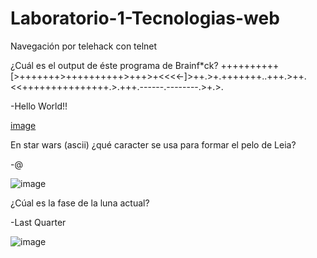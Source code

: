 # Laboratorio-1-Tecnologias-web
Navegación por telehack con telnet

¿Cuál es el output de éste programa de Brainf*ck? ++++++++++[>+++++++>++++++++++>+++>+<<<<-]>++.>+.+++++++..+++.>++.<<+++++++++++++++.>.+++.------.--------.>+.>.

-Hello World!!

[image](https://user-images.githubusercontent.com/77738746/213591483-b8091398-533c-45e7-b5d3-c4e94aaa0c6a.png)

En star wars (ascii) ¿qué caracter se usa para formar el pelo de Leia?

-@

![image](https://user-images.githubusercontent.com/77738746/213593218-11114a5b-50b5-4747-909e-d74b08bf294e.png)

¿Cúal es la fase de la luna actual?

-Last Quarter

![image](https://user-images.githubusercontent.com/77738746/213594402-596bb5cb-0f0d-4bfb-9ffe-9466841aa546.png)




